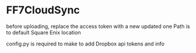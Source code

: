 # FF7CloudSync
before uploading, replace the access token with a new updated one
Path is to default Square Enix location

config.py is required to make to add Dropbox api tokens and info
